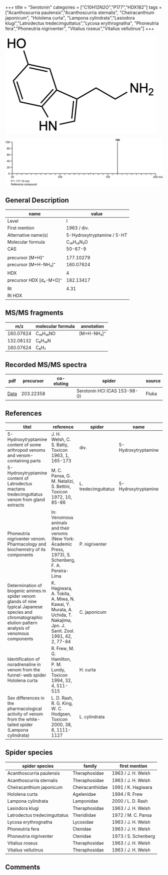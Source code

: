 +++
title = "Serotonin"
categories = ["C10H12N2O","P177","HDX182"]
tags = ["Acanthoscurria paulensis","Acanthoscurria sternalis",
"Cheiracanthium japonicum",
"Hololena curta",
"Lampona cylindrata","Lasiodora klugi","Latrodectus tredecimguttatus","Lycosa erythrognatha",
"Phoneutria fera","Phoneutria nigriventer",
"Vitalius roseus","Vitalius vellutinus"]
+++

![](/img/Serotonin.png)

![](/img_MSMS/177_Serotonin.png)

## General Description

| name                    | value                      |
|-------------------------|----------------------------|
| Level                   | I                          |
| First mention           | 1963 / div.                |
| Alternative name(s)     | 5-Hydroxytryptamine / 5-HT |
| Molecular formula       | C₁₀H₁₂N₂O                  |
| CAS                     | 50-67-9                    |
|                         |                            |
| precursor  [M+H]⁺       | 177.10279                  |
| precursor  [M+H-NH₃]⁺   | 160.07624                  |
|                         |                            |
| HDX                     | 4                          |
| precursor HDX [d₄-M+D]⁺ | 182.13417                  |
|                         |                            |
| Rt                      | 4.31                       |
| Rt HDX                  |                            |

## MS/MS fragments

| m/z       | molecular formula | annotation |
|-----------|-------------------|------------|
| 160.07624 | C₁₀H₁₀NO          | [M+H-NH₃]⁺ |
| 132.08132 | C₉H₁₀N            |            |
| 160.07624 | C₉H₇              |            |

## Recorded MS/MS spectra

| pdf                                 | precursor | co-eluting | spider                       | source |
|-------------------------------------|-----------|------------|------------------------------|--------|
| [Data](/pdf/177_Serotonin_4-31.pdf) | 203.22358 |            | Serotonin HCl (CAS 153-98-0) | Fluka  |

## References

| titel                                                                                                                  | reference                                                                  | spider      | name | content | link                                           |
|------------------------------------------------------------------------------------------------------------------|----------------------------------------------------------------------------------------------------------------------------------|-------------|------|---------|----------------------------------------------------------------|
| 5-Hydroxytryptamine content of some arthropod venoms and venom-containing parts  | J. H. Welsh, C. S. Batty, Toxicon 1963, 1, 165-173 | div.  | 5-Hydroxytryptamine | paper-chromatography | [Link](https://doi.org/10.1016/0041-0101(63)90002-3) |
| 5-Hydroxytryptamine content of Latrodectus mactans tredecimguttatus venom from gland extracts  | M. C. Pansa, G. M. Natalizi, S. Bettini, Toxicon 1972, 10, 85-86 | L. tredecimguttatus | 5-Hydroxytryptamine |  | [Link](https://www.sciencedirect.com/journal/toxicon/vol/10/issue/1) |
| Phoneutria nigriventer venom. Pharmacology and biochemistry of its components  | In: Venomous animals and their venoms (New York: Academic Press, 1973), S. Schenberg, F. A. Pereira-Lima  | P. nigriventer |  |  | |
| Determination of biogenic amines in spider venom glands of nine typical Japanese species and chromatographic elution pattern analysis of venomous components | K. Hagiwara, A. Tokita, A. Miwa, N. Kawai, Y. Murata, A. Uchida, T. Nakajima, Jpn. J. Sanit. Zool. 1991, 42, 2, 77-84 | C. japonicum |      |         | [Link](https://doi.org/10.7601/mez.42.77)            |
| Identification of noradrenaline in venom from the funnel-web spider Hololena curta                | R. Frew, M. G. Hamilton, P. M. Lundy, Toxicon 1994, 32, 4, 511-515 | H. curta |      | HPLC    | [Link](https://doi.org/10.1016/0041-0101(94)90303-4) |
| Sex differences in the pharmacological activity of venom from the white-tailed spider (Lampona cylindrata)  |L. D. Rash, R. G. King, W. C. Hodgsen, Toxicon 2000, 38, 8, 1111-1127 | L. cylindrata |  | | [Link](https://doi.org/10.1016/S0041-0101(99)00226-3) |

## Spider species

| spider species               | family           | first mention       |
|------------------------------|------------------|---------------------|
| Acanthoscurria paulensis     | Theraphosidae    | 1963 / J. H. Welsh  |
| Acanthoscurria sternalis     | Theraphosidae    | 1963 / J. H. Welsh  |
| Cheiracanthium japonicum     | Cheiracanthiidae | 1991 / K. Hagiwara  |
| Hololena curta               | Agelenidae       | 1994 / R. Frew      |
| Lampona cylindrata           | Lamponidae       | 2000 / L. D. Rash   |
| Lasiodora klugi              | Theraphosidae    | 1963 / J. H. Welsh  |
| Latrodectus tredecimguttatus | Theridiidae      | 1972 / M. C. Pansa  |
| Lycosa erythrognatha         | Lycosidae        | 1963 / J. H. Welsh  |
| Phoneutria fera              | Ctenidae         | 1963 / J. H. Welsh  |
| Phoneutria nigriventer       | Ctenidae         | 1973 / S. Schenberg |
| Vitalius roseus              | Theraphosidae    | 1963 / J. H. Welsh  |
| Vitalius vellutinus          | Theraphosidae    | 1963 / J. H. Welsh  |

## Comments
